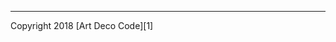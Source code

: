 <!-- ### Function Context (deprecated as of 2.1)

> THIS SHOULD NOT REALLY BE USED AS OF `2.1` WHICH INTRODUCED THE CLASS CONTEXT FEATURE BECAUSE IT'S EASIER TO DOCUMENT A CLASS WITHOUT HAVING TO HACK A DOCTYPE.

If the `context` property is a function, then it will be asynchronously evaluated, and its `this` used as a context for tests. The timeout for evaluation is equal to the test timeout. The context should also be documented with a JSDoc for IntelliSence support in tests.

```js
const getCountry = async () => 'Iran'

export default async function context() {
  // an async set-up
  await new Promise(r => setTimeout(r, 50))
  this.getCountry = getCountry

  this._destroy = async () => {
    // an async tear-down
    await new Promise(r => setTimeout(r, 50))
  }
}

/**
 * @typedef {Object} Context
 * @property {getCountry} getCountry Returns country of origin.
 */

const Context = {}

export { Context }
```

```js
import { equal } from 'assert'
import Zoroaster from '../../src'
import context, { Context } from '../context' // eslint-disable-line no-unused-vars

/** @type {Object.<string, (ctx: Context)>} */
const T = {
  context,
  async 'returns correct country of origin'({ getCountry }) {
    const zoroaster = new Zoroaster()
    const expected = await getCountry()
    equal(zoroaster.countryOfOrigin, expected)
  },
}

export default T
``` -->

---

Copyright 2018 [Art Deco Code][1]
